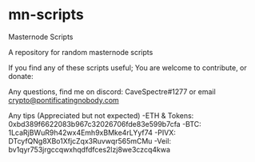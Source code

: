 # mn-scripts
Masternode Scripts

A repository for random masternode scripts

If you find any of these scripts useful; You are welcome to contribute, or donate:

Any questions, find me on discord: CaveSpectre#1277 or email crypto@pontificatingnobody.com

Any tips (Appreciated but not expected)
-ETH & Tokens: 0xbd389f6622083b967c32026706fde83e599b7cfa
-BTC: 1LcaRjBWuR9h42wx4Emh9xBMke4rLYyf74
-PIVX: DTcyfQNg8XBo1XfjcZqx3Ruvwqr565mCMu
-Veil: bv1qyr753jrgccqwxhqdfdfces2lzj8we3czcq4kwa
